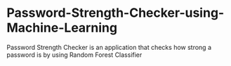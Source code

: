 # Password-Strength-Checker-using-Machine-Learning
Password Strength Checker is an application that checks how strong a password is by using Random Forest Classifier
